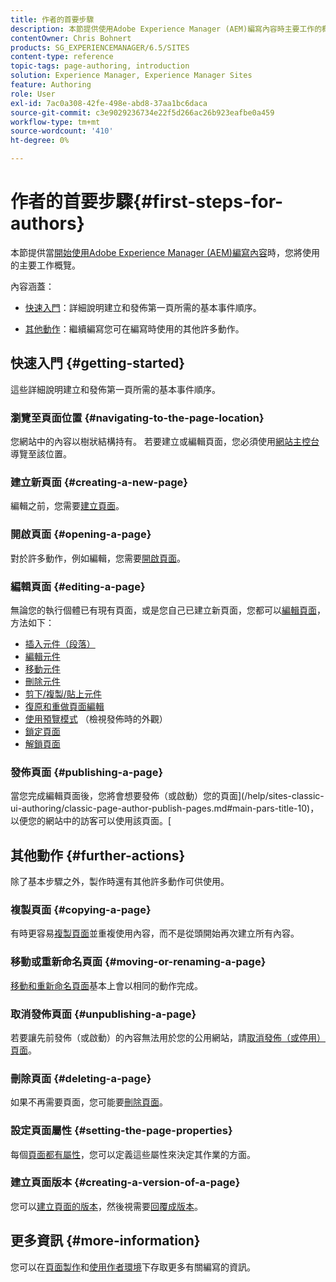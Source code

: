 ```yaml
---
title: 作者的首要步驟
description: 本節提供使用Adobe Experience Manager (AEM)編寫內容時主要工作的概觀。
contentOwner: Chris Bohnert
products: SG_EXPERIENCEMANAGER/6.5/SITES
content-type: reference
topic-tags: page-authoring, introduction
solution: Experience Manager, Experience Manager Sites
feature: Authoring
role: User
exl-id: 7ac0a308-42fe-498e-abd8-37aa1bc6daca
source-git-commit: c3e9029236734e22f5d266ac26b923eafbe0a459
workflow-type: tm+mt
source-wordcount: '410'
ht-degree: 0%

---
```


# 作者的首要步驟{#first-steps-for-authors}

本節提供當[開始使用Adobe Experience Manager (AEM)編寫內容](/help/sites-authoring/author.md#concept-of-authoring-and-publishing)時，您將使用的主要工作概覽。

內容涵蓋：

* [快速入門](#getting-started)：詳細說明建立和發佈第一頁所需的基本事件順序。

* [其他動作](#further-actions)：繼續編寫您可在編寫時使用的其他許多動作。

## 快速入門 {#getting-started}

這些詳細說明建立和發佈第一頁所需的基本事件順序。

### 瀏覽至頁面位置 {#navigating-to-the-page-location}

您網站中的內容以樹狀結構持有。 若要建立或編輯頁面，您必須使用[網站主控台](/help/sites-classic-ui-authoring/author-env-basic-handling.md#navigating-with-the-websites-console)導覽至該位置。

### 建立新頁面 {#creating-a-new-page}

編輯之前，您需要[建立頁面](/help/sites-classic-ui-authoring/classic-page-author-manage-pages.md#creating-a-new-page)。

### 開啟頁面 {#opening-a-page}

對於許多動作，例如編輯，您需要[開啟頁面](/help/sites-classic-ui-authoring/classic-page-author-manage-pages.md#opening-a-page-for-editing)。

### 編輯頁面 {#editing-a-page}

無論您的執行個體已有現有頁面，或是您自己已建立新頁面，您都可以[編輯頁面](/help/sites-classic-ui-authoring/classic-page-author-edit-content.md)，方法如下：

* [插入元件（段落）](/help/sites-classic-ui-authoring/classic-page-author-edit-content.md#inserting-a-component)
* [編輯元件](/help/sites-classic-ui-authoring/classic-page-author-edit-content.md#editing-a-component-content-and-properties)
* [移動元件](/help/sites-classic-ui-authoring/classic-page-author-edit-content.md#moving-a-component)
* [刪除元件](/help/sites-classic-ui-authoring/classic-page-author-edit-content.md#deleting-a-component)
* [剪下/複製/貼上元件](/help/sites-classic-ui-authoring/classic-page-author-edit-content.md#cut-copy-paste-a-component)
* [復原和重做頁面編輯](/help/sites-classic-ui-authoring/classic-page-author-edit-content.md#undoing-and-redoing-page-edits)
* [使用預覽模式](/help/sites-classic-ui-authoring/classic-page-author-edit-content.md#previewing-pages) （檢視發佈時的外觀）
* [鎖定頁面](/help/sites-classic-ui-authoring/classic-page-author-edit-content.md#locking-a-page)
* [解鎖頁面](/help/sites-classic-ui-authoring/classic-page-author-edit-content.md#unlocking-a-page)

### 發佈頁面 {#publishing-a-page}

當您完成編輯頁面後，您將會想要發佈（或啟動）您的頁面](/help/sites-classic-ui-authoring/classic-page-author-publish-pages.md#main-pars-title-10)，以便您的網站中的訪客可以使用該頁面。[

## 其他動作 {#further-actions}

除了基本步驟之外，製作時還有其他許多動作可供使用。

### 複製頁面 {#copying-a-page}

有時更容易[複製頁面](/help/sites-classic-ui-authoring/classic-page-author-manage-pages.md#copying-and-pasting-a-page)並重複使用內容，而不是從頭開始再次建立所有內容。

### 移動或重新命名頁面 {#moving-or-renaming-a-page}

[移動和重新命名頁面](/help/sites-classic-ui-authoring/classic-page-author-manage-pages.md#moving-or-renaming-page)基本上會以相同的動作完成。

### 取消發佈頁面 {#unpublishing-a-page}

若要讓先前發佈（或啟動）的內容無法用於您的公用網站，請[取消發佈（或停用）頁面](/help/sites-classic-ui-authoring/classic-page-author-publish-pages.md#unpublishing-a-page)。

### 刪除頁面 {#deleting-a-page}

如果不再需要頁面，您可能要[刪除頁面](/help/sites-classic-ui-authoring/classic-page-author-manage-pages.md#deleting-a-page)。

### 設定頁面屬性 {#setting-the-page-properties}

每個[頁面都有屬性](/help/sites-classic-ui-authoring/classic-page-author-edit-page-properties.md)，您可以定義這些屬性來決定其作業的方面。

### 建立頁面版本 {#creating-a-version-of-a-page}

您可以[建立頁面的版本](/help/sites-classic-ui-authoring/classic-page-author-work-with-versions.md#creating-a-new-version)，然後視需要[回覆成版本](/help/sites-classic-ui-authoring/classic-page-author-work-with-versions.md#restoring-a-page-version-from-sidekick)。

## 更多資訊 {#more-information}

您可以在[頁面製作](/help/sites-classic-ui-authoring/classic-page-author.md)和[使用作者環境](/help/sites-classic-ui-authoring/author-env.md)下存取更多有關編寫的資訊。
